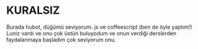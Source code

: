 # KURALSIZ


Burada hubot, düğümü seviyorum. js ve coffeescript (ben de öyle yaptım!) Luniz vardı ve onu çok üstün buluyodum ve onun verdiği derslerden faydalanmaya  başladım çok seviyorum onu.


